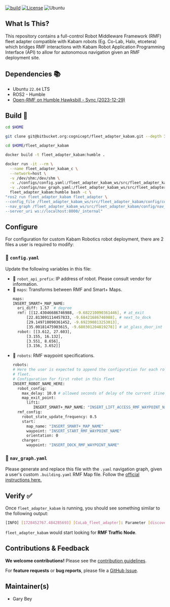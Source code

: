 [![build](https://github.com/KABAM-Robotics/fleet_adapter_kabam/actions/workflows/industrial_ci_action.yml/badge.svg)](https://github.com/KABAM-Robotics/fleet_adapter_kabam/actions/workflows/industrial_ci_action.yml)
[![License](https://img.shields.io/badge/License-Apache%202.0-blue.svg)](https://opensource.org/licenses/Apache-2.0)
![Ubuntu](https://img.shields.io/badge/Ubuntu-E95420?style=for-the-badge&logo=ubuntu&logoColor=white)

## **What Is This?**

This repository contains a full-control Robot Middleware Framework (RMF) fleet adapter compatible with Kabam robots (Eg. Co-Lab, Halo, etcetera) which bridges RMF interactions with Kabam Robot Application Programming Interface (API) to allow for autonomous navigation given an RMF deployment site.

## **Dependencies** :books:

*    Ubuntu `22.04` LTS
*    ROS2 - Humble
*    [Open-RMF on Humble Hawksbill - Sync (2023-12-29)](https://github.com/open-rmf/rmf/releases/tag/release-humble-231229)

## **Build** :hammer:

```bash
cd $HOME
```

```bash
git clone git@bitbucket.org:cognicept/fleet_adapter_kabam.git --depth 1 --single-branch --branch master 
```

```bash
cd $HOME/fleet_adapter_kabam
```

```bash
docker build -t fleet_adapter_kabam:humble .
```

```bash
docker run -it --rm \
  --name fleet_adapter_kabam_c \
  --network=host \
  -v /dev/shm:/dev/shm \
  -v ./configs/config.yaml:/fleet_adapter_kabam_ws/src/fleet_adapter_kabam/config/config.yaml \
  -v ./configs/nav_graph.yaml:/fleet_adapter_kabam_ws/src/fleet_adapter_kabam/config/nav_graph.yaml \
  fleet_adapter_kabam:humble bash -c \
"ros2 run fleet_adapter_kabam fleet_adapter \
--config_file /fleet_adapter_kabam_ws/src/fleet_adapter_kabam/config/config.yaml \
--nav_graph /fleet_adapter_kabam_ws/src/fleet_adapter_kabam/config/nav_graph.yaml \
--server_uri ws://localhost:8000/_internal"
```

## **Configure**
For configuration for custom Kabam Robotics robot deployment, there are 2 files a user is required to modify:

### 📃 `config.yaml`
Update the following variables in this file:

- 🔸 `robot_api_prefix`: IP address of robot. Please consult vendor for information.
- 🔸 `maps`: Transforms between RMF and Smart+ Maps.
  ```bash
  maps:
  INSERT_SMART+_MAP_NAME:
    ori_diff: 1.57  # degree
    rmf: [[12.43046686746988, -9.682210090361446], # at_exit
        [22.813091114457833, -9.68421686746988], # next_to_dock
        [29.149710090361452, -9.692390813253013], 
        [35.00181475903615, -9.680301204819278]] # at_glass_door_int
    robot: [[3.612, 27.603],
        [3.155, 16.132],
        [3.551, 8.656],
        [3.156, 3.652]]
  ```
- 🔸 `robots`: RMF waypoint specifications.
  ```bash
  robots:
  # Here the user is expected to append the configuration for each robot in the
  # fleet.
  # Configuration for first robot in this fleet
  INSERT_ROBOT_NAME_HERE:
    robot_config:
      max_delay: 10.0 # allowed seconds of delay of the current itinerary before it gets interrupted and replanned
      map_exit_point:
        lift1:
           INSERT_SMART+_MAP_NAME: "INSERT_LIFT_ACCESS_RMF_WAYPOINT_NAME"
    rmf_config:
      robot_state_update_frequency: 0.5
      start:
        map_name: "INSERT_SMART+_MAP_NAME"
        waypoint: "INSERT_START_RMF_WAYPOINT_NAME"
        orientation: 0
      charger:
        waypoint: "INSERT_DOCK_RMF_WAYPOINT_NAME"
  ```

### 📃 `nav_graph.yaml`
Please generate and replace this file with the `.yaml` navigation graph, given a user's custom `.building.yaml` RMF Map file.
Follow the [official instructions here.](https://github.com/open-rmf/rmf_traffic_editor?tab=readme-ov-file#building-map-tools)

## **Verify** :white_check_mark:

Once `fleet_adapter_kabam` is running, you should see something similar to the following output:

```bash
[INFO] [1728452767.484285693] [CoLab_fleet_adapter]: Parameter [discovery_timeout] set to: 60.000000
```
`fleet_adapter_kabam` would start looking for **RMF Traffic Node**. 

## **Contributions & Feedback**

**We welcome contributions!** Please see the [contribution guidelines](https://github.com/KABAM-Robotics/fleet_adapter_kabam/blob/main/CONTRIBUTING.md).

For **feature requests** or **bug reports**, please file a [GitHub Issue](https://github.com/KABAM-Robotics/fleet_adapter_kabam/issues).

## **Maintainer(s)**
- Gary Bey

